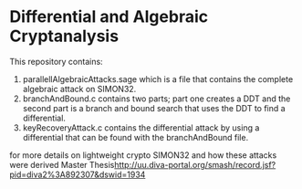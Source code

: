 # Differential and Algebraic Cryptanalysis
 This repository contains:
 1. parallellAlgebraicAttacks.sage which is a file that contains the complete algebraic attack on SIMON32.
 2. branchAndBound.c contains two parts; part one creates a DDT and the second part is a branch and bound search that uses the     DDT to find a differential.
 3. keyRecoveryAttack.c contains the differential attack by using a differential that can be found with the branchAndBound         file.

for more details on lightweight crypto SIMON32 and how these attacks were derived Master Thesis<http://uu.diva-portal.org/smash/record.jsf?pid=diva2%3A892307&dswid=1934>
